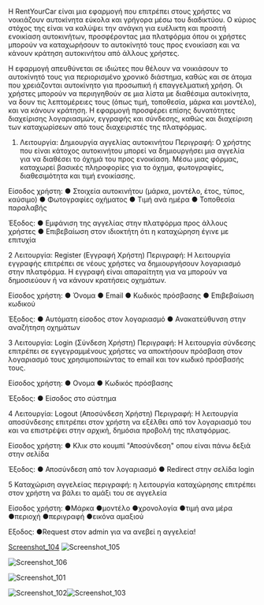 Η RentYourCar είναι μια εφαρμογή που επιτρέπει στους χρήστες να νοικιάζουν αυτοκίνητα εύκολα και γρήγορα μέσω του διαδικτύου. Ο κύριος στόχος της είναι να καλύψει την ανάγκη για ευέλικτη και προσιτή ενοικίαση αυτοκινήτων, προσφέροντας μια πλατφόρμα όπου οι χρήστες μπορούν να καταχωρήσουν το αυτοκίνητό τους προς ενοικίαση και να κάνουν κράτηση αυτοκινήτου από άλλους χρήστες.

Η εφαρμογή απευθύνεται σε ιδιώτες που θέλουν να νοικιάσουν το αυτοκίνητό τους για περιορισμένο χρονικό διάστημα, καθώς και σε άτομα που χρειάζονται αυτοκίνητο για προσωπική ή επαγγελματική χρήση. Οι χρήστες μπορούν να περιηγηθούν σε μια λίστα με διαθέσιμα αυτοκίνητα, να δουν τις λεπτομέρειες τους (όπως τιμή, τοποθεσία, μάρκα και μοντέλο), και να κάνουν κράτηση. Η εφαρμογή προσφέρει επίσης δυνατότητες διαχείρισης λογαριασμών, εγγραφής και σύνδεσης, καθώς και διαχείριση των καταχωρίσεων από τους διαχειριστές της πλατφόρμας.

1. Λειτουργία: Δημιουργία αγγελίας αυτοκινήτου
Περιγραφή:
Ο χρήστης που είναι κάτοχος αυτοκινήτου μπορεί να δημιουργήσει μια αγγελία για να διαθέσει το όχημά του προς ενοικίαση. Μέσω μιας φόρμας, καταχωρεί βασικές πληροφορίες για το όχημα, φωτογραφίες, διαθεσιμότητα και τιμή ενοικίασης.

Είσοδος χρήστη:
● Στοιχεία αυτοκινήτου (μάρκα, μοντέλο, έτος, τύπος, καύσιμο)
● Φωτογραφίες οχήματος
● Τιμή ανά ημέρα
● Τοποθεσία παραλαβής

Έξοδος:
● Εμφάνιση της αγγελίας στην πλατφόρμα προς άλλους χρήστες
● Επιβεβαίωση στον ιδιοκτήτη ότι η καταχώρηση έγινε με επιτυχία

2 Λειτουργία: Register (Εγγραφή Χρήστη)
Περιγραφή:
Η λειτουργία εγγραφής επιτρέπει σε νέους χρήστες να δημιουργήσουν λογαριασμό στην πλατφόρμα. Η εγγραφή είναι απαραίτητη για να μπορούν να δημοσιεύουν ή να κάνουν κρατήσεις οχημάτων.

Είσοδος χρήστη:
● Όνομα
● Email
● Κωδικός πρόσβασης
● Επιβεβαίωση κωδικού

Έξοδος:
● Αυτόματη είσοδος στον λογαριασμό
● Ανακατεύθυνση στην αναζήτηση οχημάτων

3 Λειτουργία: Login (Σύνδεση Χρήστη)
Περιγραφή:
Η λειτουργία σύνδεσης επιτρέπει σε εγγεγραμμένους χρήστες να αποκτήσουν πρόσβαση στον λογαριασμό τους χρησιμοποιώντας το email και τον κωδικό πρόσβασής τους.

Είσοδος χρήστη:
● Ονομα
● Κωδικός πρόσβασης

Έξοδος:
● Είσοδος στο σύστημα

4 Λειτουργία: Logout (Αποσύνδεση Χρήστη)
Περιγραφή:
Η λειτουργία αποσύνδεσης επιτρέπει στον χρήστη να εξέλθει από τον λογαριασμό του και να επιστρέψει στην αρχική, δημόσια προβολή της πλατφόρμας.

Είσοδος χρήστη:
● Κλικ στο κουμπί "Αποσύνδεση" οπου είναι πάνω δεξιά στην σελίδα

Έξοδος:
● Αποσύνδεση από τον λογαριασμό
● Redirect στην σελίδα login


5 Καταχώριση αγγελείας
περιγραφή:
η λειτουργία καταχώρησης επιτρέπει στον χρήστη να βάλει το αμάξι του σε αγγελεία

Είσοδος χρήστη: 
●Μάρκα
●μοντέλο
●χρονολογία
●τιμή ανα μέρα
●περιοχή
●περιγραφή
●εικόνα αμαξιού

Εξοδος:
●Request στον admin για να ανεβεί η αγγελεία!

[Screenshot_104](https://github.com/user-attachments/assets/a7b28529-65fe-4eff-8ea4-7f256e1da8ab)
![Screenshot_105](https://github.com/user-attachments/assets/2c9f1129-7a3e-4e6d-bee6-2ffdc49b5e8f)

![Screenshot_106](https://github.com/user-attachments/assets/bbdbc9c2-f21a-4695-9652-1c931524e6b7)


![Screenshot_101](https://github.com/user-attachments/assets/10f284c3-201b-4362-a03a-cd6ba8f5323f)

![Screenshot_102](https://github.com/user-attachments/assets/4192f14a-1958-46f0-8881-2759ca9be121)![Screenshot_103](https://github.com/user-attachments/assets/f272d983-f005-4423-b079-2e61273be9dd)








